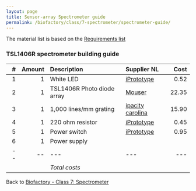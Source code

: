 ```yaml
---
layout: page
title: Sensor-array Spectrometer guide
permalink: /biofactory/class/7-spectrometer/spectrometer-guide/
---
```


The material list is based on the [Requirements list](/biofactory/class/7-spectrometer/requirements/)

### TSL1406R spectrometer building guide


|#|Amount|Description|Supplier NL|Cost|
|-:|----:|:---------|:-------|---:|
|1|1|White LED|[iPrototype](https://iprototype.nl/products/components/led-lcd/ledwit)|0.52|
|2|1|TSL1406R Photo diode array|[Mouser](http://nl.mouser.com/ProductDetail/ams/TSL1406R/?qs=owm69ILshgasXOGrAzFz%252bQ%3D%3D)|22.35|
|3|1|1,000 lines/mm grating|[ipacity](http://ipacity.biedmeer.nl/Webwinkel-Product-78540591/Folie-tralie-1000-lijnen-mm-%2815-x-30-cm%29.html) [carolina](http://www.carolina.com/physical-science-light-and-optics/diffraction-grating/755230.pr?catId=&mCat=&sCat=&ssCat=&question=diffraction+grating)|15.90|
|4|1|220 ohm resistor|[iPrototype](https://iprototype.nl/products/components/resistors/220R)|0.45|
|5|1|Power switch|[iPrototype](https://iprototype.nl/products/components/buttons-switches/rocker-switch-large)|0.95|
|6|1|Power supply|||
|--|--|---|---|---|
|||*Total costs*|||



Back to [Biofactory - Class 7: Spectrometer](/biofactory/class/7-spectrometer/)
